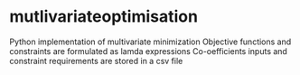 # mutlivariateoptimisation
Python implementation of multivariate minimization
Objective functions and constraints are formulated as lamda expressions
Co-oefficients inputs and constraint requirements are stored in a csv file
